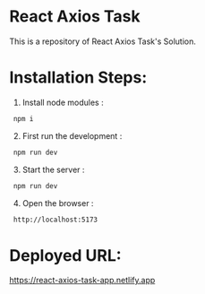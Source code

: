 # React Axios Task

This is a repository of React Axios Task's Solution.

# Installation Steps:

1. Install node modules :

```bash
 npm i
```
2. First run the development :

```bash
 npm run dev
```

3. Start the server :

```bash
 npm run dev
```

4. Open the browser :
 
```bash
 http://localhost:5173
```

# Deployed URL:

https://react-axios-task-app.netlify.app
